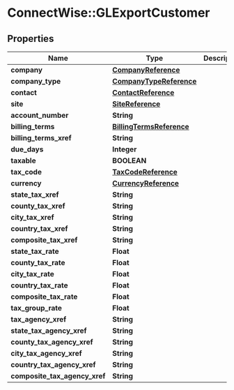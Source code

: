 # ConnectWise::GLExportCustomer

## Properties
Name | Type | Description | Notes
------------ | ------------- | ------------- | -------------
**company** | [**CompanyReference**](CompanyReference.md) |  | [optional] 
**company_type** | [**CompanyTypeReference**](CompanyTypeReference.md) |  | [optional] 
**contact** | [**ContactReference**](ContactReference.md) |  | [optional] 
**site** | [**SiteReference**](SiteReference.md) |  | [optional] 
**account_number** | **String** |  | [optional] 
**billing_terms** | [**BillingTermsReference**](BillingTermsReference.md) |  | [optional] 
**billing_terms_xref** | **String** |  | [optional] 
**due_days** | **Integer** |  | [optional] 
**taxable** | **BOOLEAN** |  | [optional] 
**tax_code** | [**TaxCodeReference**](TaxCodeReference.md) |  | [optional] 
**currency** | [**CurrencyReference**](CurrencyReference.md) |  | [optional] 
**state_tax_xref** | **String** |  | [optional] 
**county_tax_xref** | **String** |  | [optional] 
**city_tax_xref** | **String** |  | [optional] 
**country_tax_xref** | **String** |  | [optional] 
**composite_tax_xref** | **String** |  | [optional] 
**state_tax_rate** | **Float** |  | [optional] 
**county_tax_rate** | **Float** |  | [optional] 
**city_tax_rate** | **Float** |  | [optional] 
**country_tax_rate** | **Float** |  | [optional] 
**composite_tax_rate** | **Float** |  | [optional] 
**tax_group_rate** | **Float** |  | [optional] 
**tax_agency_xref** | **String** |  | [optional] 
**state_tax_agency_xref** | **String** |  | [optional] 
**county_tax_agency_xref** | **String** |  | [optional] 
**city_tax_agency_xref** | **String** |  | [optional] 
**country_tax_agency_xref** | **String** |  | [optional] 
**composite_tax_agency_xref** | **String** |  | [optional] 


